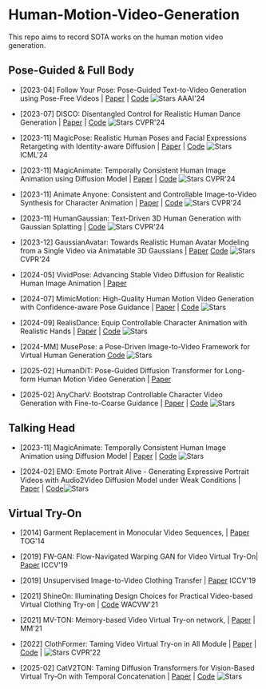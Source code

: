 # Human-Motion-Video-Generation
This repo aims to record SOTA works on the human motion video generation.

## Pose-Guided & Full Body

* [2023-04] Follow Your Pose: Pose-Guided Text-to-Video Generation using Pose-Free Videos | [Paper](https://arxiv.org/pdf/2304.01186) | [Code](https://github.com/mayuelala/FollowYourPose) ![Stars](https://img.shields.io/github/stars/mayuelala/FollowYourPose) AAAI'24
  
* [2023-07] DISCO: Disentangled Control for Realistic Human Dance Generation | [Paper](http://openaccess.thecvf.com/content/CVPR2024/papers/Wang_DisCo_Disentangled_Control_for_Realistic_Human_Dance_Generation_CVPR_2024_paper.pdf) | [Code](https://github.com/Wangt-CN/DisCo) ![Stars](https://img.shields.io/github/stars/Wangt-CN/DisCo) CVPR'24
  
* [2023-11] MagicPose: Realistic Human Poses and Facial Expressions Retargeting with Identity-aware Diffusion | [Paper](https://arxiv.org/abs/2311.12052) | [Code](https://github.com/Boese0601/MagicDance) ![Stars](https://img.shields.io/github/stars/Boese0601/MagicDance) ICML'24
 
* [2023-11] MagicAnimate: Temporally Consistent Human Image Animation using Diffusion Model | [Paper](https://arxiv.org/abs/2311.16498) | [Code](https://github.com/magic-research/magic-animate) ![Stars](https://img.shields.io/github/stars/magic-research/magic-animate) CVPR'24

* [2023-11] Animate Anyone: Consistent and Controllable Image-to-Video Synthesis for Character Animation | [Paper](https://arxiv.org/pdf/2311.17117.pdf) | [Code](https://github.com/MooreThreads/Moore-AnimateAnyone) ![Stars](https://img.shields.io/github/stars/MooreThreads/Moore-AnimateAnyone) CVPR'24

* [2023-11] HumanGaussian: Text-Driven 3D Human Generation with Gaussian Splatting | [Code](https://github.com/alvinliu0/HumanGaussian) ![Stars](https://img.shields.io/github/stars/alvinliu0/HumanGaussian) CVPR'24

* [2023-12] GaussianAvatar: Towards Realistic Human Avatar Modeling from a Single Video via Animatable 3D Gaussians | [Paper](https://arxiv.org/abs/2312.02134) [Code](https://github.com/aipixel/GaussianAvatar) ![Stars](https://img.shields.io/github/stars/aipixel/GaussianAvatar) CVPR'24

* [2024-05] VividPose: Advancing Stable Video Diffusion for Realistic Human Image Animation | [Paper](https://arxiv.org/html/2405.18156v1)

* [2024-07] MimicMotion: High-Quality Human Motion Video Generation with Confidence-aware Pose Guidance | [Paper](https://arxiv.org/abs/2406.19680) | [Code](https://github.com/Tencent/MimicMotion) ![Stars](https://img.shields.io/github/stars/Tencent/MimicMotion)
  
* [2024-09] RealisDance: Equip Controllable Character Animation with Realistic Hands | [Paper](https://arxiv.org/pdf/2409.06202) | [Code](https://github.com/damo-cv/RealisDance) ![Stars](https://img.shields.io/github/stars/damo-cv/RealisDance)  

* [2024-MM] MusePose: a Pose-Driven Image-to-Video Framework for Virtual Human Generation [Code](https://github.com/TMElyralab/MusePose) ![Stars](https://img.shields.io/github/stars/TMElyralab/MusePose)
  
* [2025-02] HumanDiT: Pose-Guided Diffusion Transformer for Long-form Human Motion Video Generation | [Paper](https://arxiv.org/pdf/2502.04847)

* [2025-02] AnyCharV: Bootstrap Controllable Character Video Generation with Fine-to-Coarse Guidance | [Paper](https://arxiv.org/pdf/2502.08189) | [Code](https://github.com/AnyCharV/AnyCharV) ![Stars](https://img.shields.io/github/stars/AnyCharV/AnyCharV)

## Talking Head
* [2023-11] MagicAnimate: Temporally Consistent Human Image Animation using Diffusion Model | [Paper](https://arxiv.org/abs/2311.16498) | [Code](https://github.com/magic-research/magic-animate) ![Stars](https://img.shields.io/github/stars/magic-research/magic-animate)

* [2024-02] EMO: Emote Portrait Alive - Generating Expressive Portrait Videos with Audio2Video Diffusion Model under Weak Conditions | [Paper](https://arxiv.org/pdf/2402.17485) | [Code](https://github.com/HumanAIGC/EMO)![Stars](https://img.shields.io/github/stars/HumanAIGC/EMO)

## Virtual Try-On
* [2014] Garment Replacement in Monocular Video Sequences, | [Paper](https://dl.acm.org/doi/10.1145/2634212) TOG'14
  
* [2019] FW-GAN: Flow-Navigated Warping GAN for Video Virtual Try-On| [Paper](http://openaccess.thecvf.com/content_ICCV_2019/html/Dong_FW-GAN_Flow-Navigated_Warping_GAN_for_Video_Virtual_Try-On_ICCV_2019_paper.html) ICCV'19
  
* [2019] Unsupervised Image-to-Video Clothing Transfer | [Paper](http://openaccess.thecvf.com/content_ICCVW_2019/html/CVFAD/Pumarola_Unsupervised_Image-to-Video_Clothing_Transfer_ICCVW_2019_paper.html) ICCV'19
  
* [2021] ShineOn: Illuminating Design Choices for Practical Video-based Virtual Clothing Try-on | [Code](https://gauravkuppa.github.io/publication/2021-01-09-shine-on-1) WACVW'21
  
* [2021] MV-TON: Memory-based Video Virtual Try-on network, | [Paper](https://arxiv.org/abs/2108.07502) | MM'21
  
* [2022] ClothFormer: Taming Video Virtual Try-on in All Module | [Paper](https://openaccess.thecvf.com/content/CVPR2022/papers/Jiang_ClothFormer_Taming_Video_Virtual_Try-On_in_All_Module_CVPR_2022_paper.pdf) | [Code](https://github.com/luxiangju-PersonAI/ClothFormer) | ![Stars](https://img.shields.io/github/stars/luxiangju-PersonAI/ClothFormer) CVPR'22

* [2025-02] CatV2TON: Taming Diffusion Transformers for Vision-Based Virtual Try-On with Temporal Concatenation | [Paper](http://arxiv.org/abs/2501.11325v1) | [Code](https://github.com/zheng-chong/catv2ton) ![Stars](https://img.shields.io/github/stars/zheng-chong/catv2ton)
